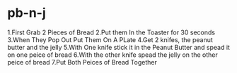 # pb-n-j
1.First Grab 2 Pieces of Bread 
2.Put them In the Toaster for 30 seconds
3.When They Pop Out Put Them On A PLate
4.Get 2 knifes, the peanut butter and the jelly
5.With One knife stick it in the Peanut Butter and spead it on one peice of bread
6.With the other knife spead the jelly on the other peice of bread
7.Put Both Peices of Bread Together
